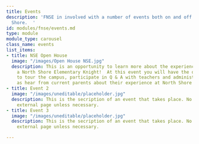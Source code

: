 ```yaml
---
title: Events
description: 'FNSE in involved with a number of events both on and off campus at North
  Shore.  '
id: modules/fnse/events.md
type: module
module_type: carousel
class_name: events
list_items:
- title: NSE Open House
  image: "/images/Open House NSE.jpg"
  description: This is an opportunity to learn more about the experience of being
    a North Shore Elementary Knight!  At this event you will have the opportunity
    to tour the campus, participate in Q & A with teachers and administration as well
    as hear from current parents about their experience at North Shore Elementary.
- title: Event 2
  image: "/images/uneditable/placeholder.jpg"
  description: This is the secription of an event that takes place. No link to an
    external page unless necessary.
- title: Event 3
  image: "/images/uneditable/placeholder.jpg"
  description: This is the secription of an event that takes place. No link to an
    external page unless necessary.

---
```

